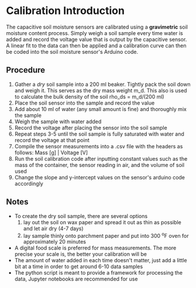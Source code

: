 # Calibration Introduction

The capacitive soil moisture sensors are calibrated using a **gravimetric** soil moisture content process.
Simply weigh a soil sample every time water is added and record the voltage value that is output by the capacitive sensor.
A linear fit to the data can then be applied and a calibration curve can then be coded into the soil moisture sensor's Arduino code.

## Procedure

1. Gather a *dry* soil sample into a 200 ml beaker. Tightly pack the soil down and weigh it. This serves as the 
   dry mass weight m_d. This also is used to calculate the bulk density of the soil rho_ds = m_d/(200 ml)
2. Place the soil sensor into the sample and record the value
3. Add about 10 ml of water (any small amount is fine) and thoroughly mix the sample
4. Weigh the sample with water added
5. Record the voltage after placing the sensor into the soil sample
6. Repeat steps 3-5 until the soil sample is fully saturated with water and record the voltage at that point
7. Compile the sensor measurements into a .csv file with the headers as follows:
   Mass [g] | Voltage [V]
8. Run the soil calibration code after inputting constant values such as the mass of the container, the sensor reading in air,
   and the volume of soil used
9. Change the slope and y-intercept values on the sensor's arduino code accordingly

## Notes

- To create the dry soil sample, there are several options
  1. lay out the soil on wax paper and spread it out as thin as possible and let air dry (4-7 days)
  2. lay sample thinly onto parchment paper and put into 300 <sup>o</sup>F oven for approximately 20 minutes
- A digital food scale is preferred for mass measurements. The more precise your scale is, the better your calibration will be
- The amount of water added in each time doesn't matter, just add a little bit at a time in order to get around 6-10 data samples
- The python script is meant to provide a framework for processing the data, Jupyter notebooks are recommended for use
